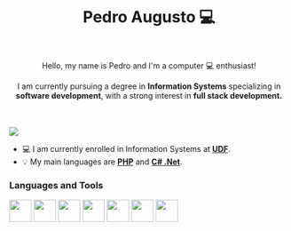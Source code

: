 <h1 align="center"> Pedro Augusto 💻 </h1>
<br>
<p align="center">Hello, my name is Pedro and I'm a computer 💻 enthusiast! </p>
<p align="center">I am currently pursuing a degree in <b>Information Systems</b> specializing in <b>software development</b>, with a strong interest in <b>full stack development.</b></p>
<br>
<br>
<img src="https://i.imgur.com/a288Zw8.png" align="center"/>

- 💻 I am currently enrolled in Information Systems at [**UDF**](https://www.udf.edu.br/).
- 💡 My main languages are [**PHP**](https://php.net) and [**C# .Net**](https://dotnet.microsoft.com/pt-br/languages/csharp).


<h3>Languages and Tools</h3>
<p> 
    <img src="https://cdn.jsdelivr.net/gh/devicons/devicon@latest/icons/html5/html5-plain.svg" width="40" height="40"/>    
    <img src="https://cdn.jsdelivr.net/gh/devicons/devicon@latest/icons/css3/css3-plain.svg" width="40" height="40"/>         
    <img src="https://cdn.jsdelivr.net/gh/devicons/devicon@latest/icons/tailwindcss/tailwindcss-original.svg" width="40" height="40"/>        
    <img src="https://cdn.jsdelivr.net/gh/devicons/devicon@latest/icons/php/php-plain.svg" width="40" height="40"/>
    <img src="https://cdn.jsdelivr.net/gh/devicons/devicon@latest/icons/laravel/laravel-original.svg" width="40" height="40"/>      
    <img src="https://cdn.jsdelivr.net/gh/devicons/devicon@latest/icons/csharp/csharp-plain.svg" width="40" height="40"/>
    <img src="https://cdn.jsdelivr.net/gh/devicons/devicon@latest/icons/dotnetcore/dotnetcore-original.svg" width="40" height="40"/>                       
</p>
          